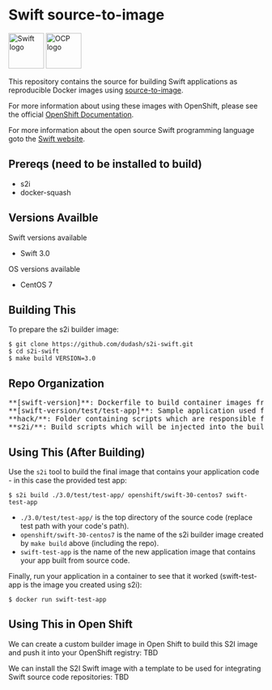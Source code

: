 Swift source-to-image
====================
<img src="https://swift.org/assets/images/swift.svg" alt="Swift logo" height="70" >
<img src="https://www.openshift.com/images/logos/openshift/Logotype_RH_OpenShift_wLogo_RGB_Gray.svg" alt="OCP logo" height="70" >

This repository contains the source for building Swift applications as reproducible Docker images using [source-to-image](https://github.com/openshift/source-to-image).

For more information about using these images with OpenShift, please see the
official [OpenShift Documentation](https://docs.openshift.org/latest/architecture/core_concepts/builds_and_image_streams.html#source-build).

For more information about the open source Swift programming language goto the [Swift website](https://swift.org).

Prereqs (need to be installed to build)
---------------
* s2i
* docker-squash

Versions Availble
---------------
Swift versions available
* Swift 3.0

OS versions available
* CentOS 7

Building This
---------------
To prepare the s2i builder image:
```shell
$ git clone https://github.com/dudash/s2i-swift.git
$ cd s2i-swift
$ make build VERSION=3.0
```

Repo Organization
---------------
 <pre>
**[swift-version]**: Dockerfile to build container images from
**[swift-version/test/test-app]**: Sample application used for tests
**hack/**: Folder containing scripts which are responsible for the build and test actions performed by the Makefile
**s2i/**: Build scripts which will be injected into the builder image and executed during application source code builds
</pre>

Using This (After Building)
---------------
Use the `s2i` tool to build the final image that contains your application code - in this case the provided test app:
```shell
$ s2i build ./3.0/test/test-app/ openshift/swift-30-centos7 swift-test-app
```
* `./3.0/test/test-app/` is the top directory of the source code (replace test path with your code's path).
* `openshift/swift-30-centos7` is the name of the s2i builder image created by `make build` above (including the repo).
* `swift-test-app` is the name of the new application image that contains your app built from source code.

Finally, run your application in a container to see that it worked (swift-test-app is the image you created using s2i):
```shell
$ docker run swift-test-app
```

Using This in Open Shift
---------------
We can create a custom builder image in Open Shift to build this S2I image and push it into your OpenShift registry:
TBD

We can install the S2I Swift image with a template to be used for integrating Swift source code repositories:
TBD

